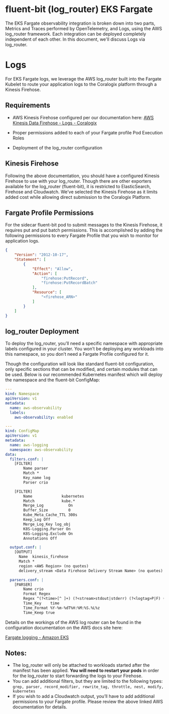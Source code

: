 # fluent-bit (log_router) EKS Fargate

The EKS Fargate observability integration is broken down into two parts, Metrics and Traces performed by OpenTelemetry, and Logs, using the AWS log_router framework. Each integration can be deployed completely independent of each other. In this document, we'll discuss Logs via log_router.

# Logs

For EKS Fargate logs, we leverage the AWS log_router built into the Fargate Kubelet to route your application logs to the Coralogix platform through a Kinesis Firehose.

## Requirements

- AWS Kinesis Firehose configured per our documentation here: [AWS Kinesis Data Firehose - Logs - Coralogix](https://coralogix.com/docs/aws-firehose/)

- Proper permissions added to each of your Fargate profile Pod Execution Roles
- Deployment of the log_router configuration

## Kinesis Firehose

Following the above documentation, you should have a configured Kinesis Firehose to use with your log_router. Though there are other exporters available for the log_router (fluent-bit), it is restricted to ElasticSearch, Firehose and Cloudwatch. We’ve selected the Kinesis Firehose as it limits added cost while allowing direct submission to the Coralogix Platform.

## Fargate Profile Permissions

For the sidecar fluent-bit pod to submit messages to the Kinesis Firehose, it requires put and put batch permissions. This is accomplished by adding the following permissions to every Fargate Profile that you wish to monitor for application logs.

```json
{
    "Version": "2012-10-17",
    "Statement": [
        {
            "Effect": "Allow",
            "Action": [
                "firehose:PutRecord",
                "firehose:PutRecordBatch"
            ],
            "Resource": [
                "<firehose_ARN>"
            ]
        }
    ]
}
```

## log_router Deployment

To deploy the log_router, you’ll need a specific namespace with appropriate labels configured in your cluster. You won’t be deploying any workloads into this namespace, so you don’t need a Fargate Profile configured for it.

Though the configuration will look like standard fluent-bit configuration, only specific sections that can be modified, and certain modules that can be used. Below is our recommended Kubernetes manifest which will deploy the namespace and the fluent-bit ConfigMap:

```yaml
---
kind: Namespace
apiVersion: v1
metadata:
  name: aws-observability
  labels:
    aws-observability: enabled

---
kind: ConfigMap
apiVersion: v1
metadata:
  name: aws-logging
  namespace: aws-observability
data:
  filters.conf: |
    [FILTER]
        Name parser
        Match *
        Key_name log
        Parser crio

    [FILTER]
        Name             kubernetes
        Match            kube.*
        Merge_Log           On
        Buffer_Size         0
        Kube_Meta_Cache_TTL 300s
        Keep_Log Off
        Merge_Log_Key log_obj
        K8S-Logging.Parser On
        K8S-Logging.Exclude On
        Annotations Off

  output.conf: |
    [OUTPUT]
      Name  kinesis_firehose
      Match *
      region <AWS Region> (no quotes)
      delivery_stream <Data Firehose Delivery Stream Name> (no quotes)

  parsers.conf: |
    [PARSER]
        Name crio
        Format Regex
        Regex ^(?<time>[^ ]+) (?<stream>stdout|stderr) (?<logtag>P|F) (?<log>.*)$
        Time_Key    time
        Time_Format %Y-%m-%dT%H:%M:%S.%L%z
        Time_Keep true
```

Details on the workings of the AWS log router can be found in the configuration documentation on the AWS docs site here:

[Fargate logging - Amazon EKS](https://docs.aws.amazon.com/eks/latest/userguide/fargate-logging.html)

## Notes:

- The log_router will only be attached to workloads started after the manifest has been applied. **You will need to restart your pods** in order for the log_router to start forwarding the logs to your Firehose.
- You can add additional filters, but they are limited to the following types:
  `grep, parser, record_modifier, rewrite_tag, throttle, nest, modify, kubernetes`
- If you wish to add a Cloudwatch output, you’ll have to add additional permissions to your Fargate profile. Please review the above linked AWS documentation for details.
